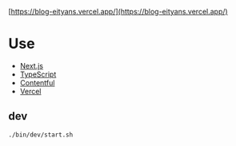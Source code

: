[https://blog-eityans.vercel.app/](https://blog-eityans.vercel.app/)

# Use

- [Next.js](https://nextjs.org/)
- [TypeScript](https://www.typescriptlang.org/)
- [Contentful](https://app.contentful.com/)
- [Vercel](https://vercel.com/eityans)

## dev

```
./bin/dev/start.sh
```
